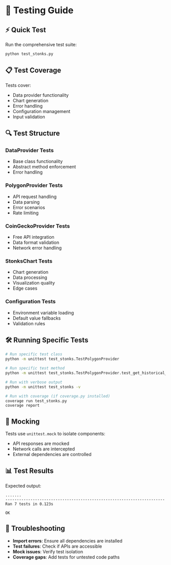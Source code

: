 # 🧪 Testing Guide

## ⚡ Quick Test

Run the comprehensive test suite:

```bash
python test_stonks.py
```

## 📋 Test Coverage

Tests cover:
- Data provider functionality
- Chart generation
- Error handling
- Configuration management
- Input validation

## 🔍 Test Structure

### **DataProvider Tests**
- Base class functionality
- Abstract method enforcement
- Error handling

### **PolygonProvider Tests**
- API request handling
- Data parsing
- Error scenarios
- Rate limiting

### **CoinGeckoProvider Tests**
- Free API integration
- Data format validation
- Network error handling

### **StonksChart Tests**
- Chart generation
- Data processing
- Visualization quality
- Edge cases

### **Configuration Tests**
- Environment variable loading
- Default value fallbacks
- Validation rules

## 🛠️ Running Specific Tests

```bash
# Run specific test class
python -m unittest test_stonks.TestPolygonProvider

# Run specific test method
python -m unittest test_stonks.TestPolygonProvider.test_get_historical_data

# Run with verbose output
python -m unittest test_stonks -v

# Run with coverage (if coverage.py installed)
coverage run test_stonks.py
coverage report
```

## 🧩 Mocking

Tests use `unittest.mock` to isolate components:
- API responses are mocked
- Network calls are intercepted
- External dependencies are controlled

## 📊 Test Results

Expected output:
```text
.......
----------------------------------------------------------------------
Ran 7 tests in 0.123s

OK
```

## 🚨 Troubleshooting

- **Import errors**: Ensure all dependencies are installed
- **Test failures**: Check if APIs are accessible
- **Mock issues**: Verify test isolation
- **Coverage gaps**: Add tests for untested code paths
